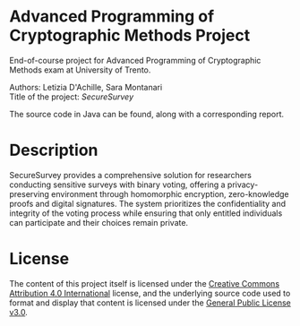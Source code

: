 # Advanced Programming of Cryptographic Methods Project
End-of-course project for Advanced Programming of Cryptographic Methods exam at University of Trento. <br>

Authors: Letizia D'Achille, Sara Montanari<br>
Title of the project: <em>SecureSurvey</em>

The source code in Java can be found, along with a corresponding report. <br>

# Description
SecureSurvey provides a comprehensive solution for researchers conducting sensitive surveys with binary voting, offering a privacy-preserving environment through homomorphic encryption, zero-knowledge proofs and digital signatures. The system prioritizes the confidentiality and integrity of the voting process while ensuring that only entitled individuals can participate and their choices remain private.

# License
The content of this project itself is licensed under the [Creative Commons Attribution 4.0 International](https://creativecommons.org/licenses/by/4.0/) license, and the underlying source code used to format and display that content is licensed under the [General Public License v3.0](https://github.com/letizia-dachille/algebraic_cryptography_projects/blob/main/LICENSE).

